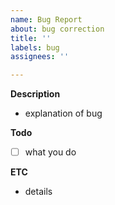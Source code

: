 ```yaml
---
name: Bug Report
about: bug correction
title: ''
labels: bug
assignees: ''

---
```


**Description**
- explanation of bug

**Todo**
- [ ] what you do

**ETC**
- details

